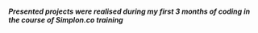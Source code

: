 #### *Presented projects were realised during my first 3 months of coding in the course of Simplon.co training*

